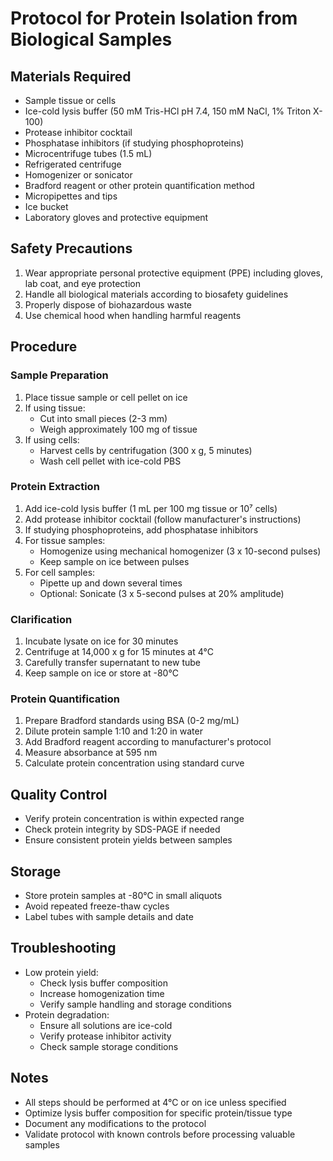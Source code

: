 # Protocol for Protein Isolation from Biological Samples

## Materials Required
- Sample tissue or cells
- Ice-cold lysis buffer (50 mM Tris-HCl pH 7.4, 150 mM NaCl, 1% Triton X-100)
- Protease inhibitor cocktail
- Phosphatase inhibitors (if studying phosphoproteins)
- Microcentrifuge tubes (1.5 mL)
- Refrigerated centrifuge
- Homogenizer or sonicator
- Bradford reagent or other protein quantification method
- Micropipettes and tips
- Ice bucket
- Laboratory gloves and protective equipment

## Safety Precautions
1. Wear appropriate personal protective equipment (PPE) including gloves, lab coat, and eye protection
2. Handle all biological materials according to biosafety guidelines
3. Properly dispose of biohazardous waste
4. Use chemical hood when handling harmful reagents

## Procedure

### Sample Preparation
1. Place tissue sample or cell pellet on ice
2. If using tissue:
   - Cut into small pieces (2-3 mm)
   - Weigh approximately 100 mg of tissue
3. If using cells:
   - Harvest cells by centrifugation (300 x g, 5 minutes)
   - Wash cell pellet with ice-cold PBS

### Protein Extraction
1. Add ice-cold lysis buffer (1 mL per 100 mg tissue or 10⁷ cells)
2. Add protease inhibitor cocktail (follow manufacturer's instructions)
3. If studying phosphoproteins, add phosphatase inhibitors
4. For tissue samples:
   - Homogenize using mechanical homogenizer (3 x 10-second pulses)
   - Keep sample on ice between pulses
5. For cell samples:
   - Pipette up and down several times
   - Optional: Sonicate (3 x 5-second pulses at 20% amplitude)

### Clarification
1. Incubate lysate on ice for 30 minutes
2. Centrifuge at 14,000 x g for 15 minutes at 4°C
3. Carefully transfer supernatant to new tube
4. Keep sample on ice or store at -80°C

### Protein Quantification
1. Prepare Bradford standards using BSA (0-2 mg/mL)
2. Dilute protein sample 1:10 and 1:20 in water
3. Add Bradford reagent according to manufacturer's protocol
4. Measure absorbance at 595 nm
5. Calculate protein concentration using standard curve

## Quality Control
- Verify protein concentration is within expected range
- Check protein integrity by SDS-PAGE if needed
- Ensure consistent protein yields between samples

## Storage
- Store protein samples at -80°C in small aliquots
- Avoid repeated freeze-thaw cycles
- Label tubes with sample details and date

## Troubleshooting
- Low protein yield:
  - Check lysis buffer composition
  - Increase homogenization time
  - Verify sample handling and storage conditions
- Protein degradation:
  - Ensure all solutions are ice-cold
  - Verify protease inhibitor activity
  - Check sample storage conditions

## Notes
- All steps should be performed at 4°C or on ice unless specified
- Optimize lysis buffer composition for specific protein/tissue type
- Document any modifications to the protocol
- Validate protocol with known controls before processing valuable samples

